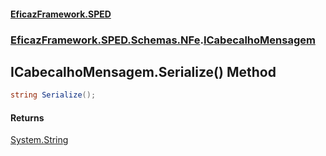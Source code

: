 #### [EficazFramework.SPED](EficazFrameworkSPED.md 'EficazFramework SPED')
### [EficazFramework.SPED.Schemas.NFe](EficazFramework.SPED.Schemas.NFe.md 'EficazFramework.SPED.Schemas.NFe').[ICabecalhoMensagem](EficazFramework.SPED.Schemas.NFe.md#EficazFramework.SPED.Schemas.NFe.ICabecalhoMensagem 'EficazFramework.SPED.Schemas.NFe.ICabecalhoMensagem')

## ICabecalhoMensagem.Serialize() Method

```csharp
string Serialize();
```

#### Returns
[System.String](https://docs.microsoft.com/en-us/dotnet/api/System.String 'System.String')